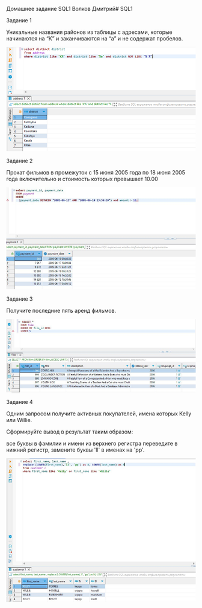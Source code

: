 Домашнее задание SQL1 Волков Дмитрий# SQL1


Задание 1

Уникальные названия районов из таблицы с адресами, которые начинаются на “K” и заканчиваются на “a” и не содержат пробелов.

![SQL1_1](https://github.com/dvolkov15/SQL1/blob/main/SQL1_1.png)


Задание 2

Прокат фильмов в промежуток с  15 июня 2005 года по 18 июня 2005 года включительно и стоимость которых превышает 10.00

![SQL1_3](https://github.com/dvolkov15/SQL1/blob/main/SQL1_3.jpeg)

Задание 3

Получите последние пять аренд фильмов.

![SQL1_2](https://github.com/dvolkov15/SQL1/blob/main/SQL1_2.jpeg)

Задание 4

Одним запросом получите активных покупателей, имена которых Kelly или Willie.

Сформируйте вывод в результат таким образом:

все буквы в фамилии и имени из верхнего регистра переведите в нижний регистр,
замените буквы 'll' в именах на 'pp'.


![SQL1_4](https://github.com/dvolkov15/SQL1/blob/main/SQL1_4.jpeg)
